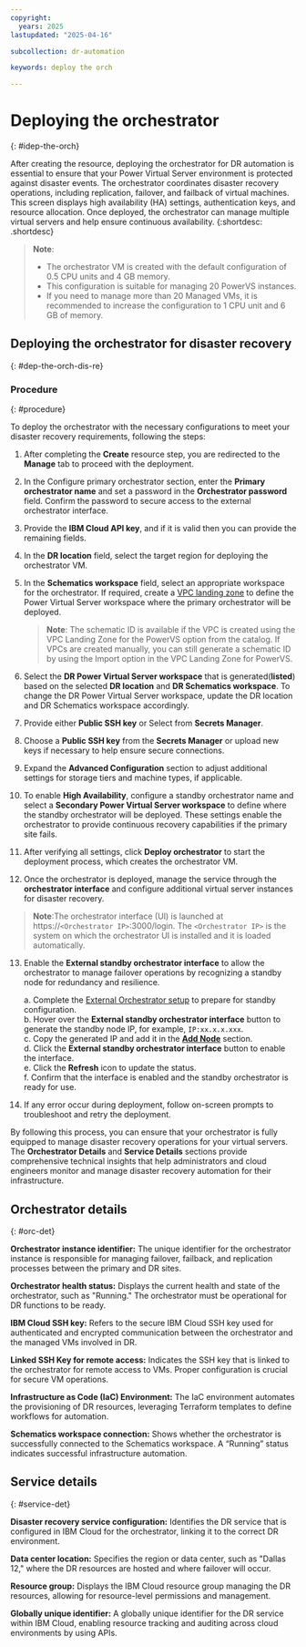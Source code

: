 ```yaml
---
copyright:
  years: 2025
lastupdated: "2025-04-16"

subcollection: dr-automation

keywords: deploy the orch

---
```


# Deploying the orchestrator
{: #idep-the-orch}

After creating the resource, deploying the orchestrator for DR automation is essential to ensure that your Power Virtual Server environment is protected against disaster events. The orchestrator coordinates disaster recovery operations, including replication, failover, and failback of virtual machines. This screen displays high availability (HA) settings, authentication keys, and resource allocation. Once deployed, the orchestrator can manage multiple virtual servers and help ensure continuous availability.
{:shortdesc: .shortdesc}

 >**Note**: 
>- The orchestrator VM is created with the default configuration of 0.5 CPU units and 4 GB memory.
>- This configuration is suitable for managing 20 PowerVS instances.
>- If you need to manage more than 20 Managed VMs, it is recommended to increase the configuration to 1 CPU unit and 6 GB of memory.

## Deploying the orchestrator for disaster recovery
{: #dep-the-orch-dis-re}

### Procedure 
{: #procedure}

To deploy the orchestrator with the necessary configurations to meet your disaster recovery requirements,
following the steps:

1. After completing the **Create** resource step, you are redirected to the **Manage** tab to proceed with the deployment.

2. In the Configure primary orchestrator section, enter the **Primary orchestrator name** and set a password in the **Orchestrator password** field. Confirm the password to secure access to the external orchestrator interface.

3. Provide the **IBM Cloud API key**, and if it is valid then you can provide the remaining fields.

4. In the **DR location** field, select the target region for deploying the orchestrator VM.

5. In the **Schematics workspace** field, select an appropriate workspace for the orchestrator. If required, create a [VPC landing zone](https://cloud.ibm.com/catalog/architecture/deploy-arch-ibm-pvs-inf-2dd486c7-b317-4aaa-907b-42671485ad96-global/readme/terraform/terraform/e104e91d-d4a8-44fa-a341-eebf735d9635-global) to define the Power Virtual Server workspace where the primary orchestrator will be deployed.
   > **Note**: The schematic ID is available if the VPC is created using the VPC Landing Zone for the PowerVS option from the catalog. If VPCs are created manually, you can still generate a schematic ID by using the Import option in the VPC Landing Zone for PowerVS.

6. Select the **DR Power Virtual Server workspace** that is generated(**listed**) based on the selected **DR location** and **DR Schematics workspace**. To change the DR Power Virtual Server workspace, update the DR location and DR Schematics workspace accordingly.

7. Provide either **Public SSH key** or Select from **Secrets Manager**.

8. Choose a **Public SSH key** from the **Secrets Manager** or upload new keys if necessary to help ensure secure connections.

9. Expand the **Advanced Configuration** section to adjust additional settings for storage tiers and machine types, if applicable.

10. To enable **High Availability**, configure a standby orchestrator name and select a **Secondary Power Virtual Server workspace** to define where the standby orchestrator will be deployed. These settings enable the orchestrator to provide continuous recovery capabilities if the primary site fails.

11. After verifying all settings, click **Deploy orchestrator** to start the deployment process, which creates the orchestrator VM.

12. Once the orchestrator is deployed, manage the service through the **orchestrator interface** and configure additional virtual server instances for disaster recovery.

 >**Note**:The orchestrator interface (UI) is launched at https://`<Orchestrator IP>`:3000/login. The `<Orchestrator IP>` is the system on which the orchestrator UI is installed and it is loaded automatically.

13. Enable the **External standby orchestrator interface** to allow the orchestrator to manage failover operations by recognizing a standby node for redundancy and resilience.

    a. Complete the [External Orchestrator setup](/docs/dr-automation-powervs?topic=dr-automation-powervs-manage-exter) to prepare for standby configuration.  
    b. Hover over the **External standby orchestrator interface** button to generate the standby node IP, for example, `IP:xx.x.x.xxx`.  
    c. Copy the generated IP and add it in the [**Add Node**](/docs/dr-automation-powervs?topic=dr-automation-powervs-nav-pan#ksys-set-tab-detai) section.  
    d. Click the **External standby orchestrator interface** button to enable the interface.  
    e. Click the **Refresh** icon to update the status.  
    f. Confirm that the interface is enabled and the standby orchestrator is ready for use.


14. If any error occur during deployment, follow on-screen prompts to troubleshoot and retry the deployment.

By following this process, you can ensure that your orchestrator is fully equipped to manage disaster recovery operations for your virtual servers. The **Orchestrator Details** and **Service Details** sections provide comprehensive technical insights that help administrators and cloud engineers monitor and manage disaster recovery automation for their infrastructure.

## Orchestrator details
{: #orc-det}

**Orchestrator instance identifier:**
The unique identifier for the orchestrator instance is responsible for managing failover, failback, and replication processes between the primary and DR sites.

**Orchestrator health status:**
Displays the current health and state of the orchestrator, such as "Running." The orchestrator must be operational for DR functions to be ready.

**IBM Cloud SSH key:**
Refers to the secure IBM Cloud SSH key used for authenticated and encrypted communication between the orchestrator and the managed VMs involved in DR.

**Linked SSH Key for remote access:**
Indicates the SSH key that is linked to the orchestrator for remote access to VMs. Proper configuration is crucial for secure VM operations.

**Infrastructure as Code (IaC) Environment:**
The IaC environment automates the provisioning of DR resources, leveraging Terraform templates to define workflows for automation.

**Schematics workspace connection:**
Shows whether the orchestrator is successfully connected to the Schematics workspace. A “Running” status indicates successful infrastructure automation.

## Service details
{: #service-det}

**Disaster recovery service configuration:**
Identifies the DR service that is configured in IBM Cloud for the orchestrator, linking it to the correct DR environment.

**Data center location:**
Specifies the region or data center, such as "Dallas 12," where the DR resources are hosted and where failover will occur.

**Resource group:**
Displays the IBM Cloud resource group managing the DR resources, allowing for resource-level permissions and management.

**Globally unique identifier:**
A globally unique identifier for the DR service within IBM Cloud, enabling resource tracking and auditing across cloud environments by using APIs.
